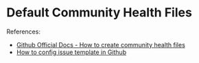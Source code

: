 # Default Community Health Files

References:
- [Github Official Docs - How to create community health files](https://docs.github.com/en/communities/setting-up-your-project-for-healthy-contributions/creating-a-default-community-health-file)
- [How to config issue template in Github](https://docs.github.com/en/communities/using-templates-to-encourage-useful-issues-and-pull-requests/configuring-issue-templates-for-your-repository)